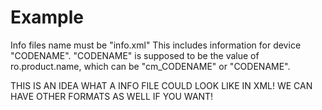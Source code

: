 # Example
Info files name must be "info.xml"
This includes information for device "CODENAME".
"CODENAME" is supposed to be the value of ro.product.name,
which can be "cm_CODENAME" or "CODENAME".

THIS IS AN IDEA WHAT A INFO FILE COULD LOOK LIKE IN XML!
WE CAN HAVE OTHER FORMATS AS WELL IF YOU WANT!
